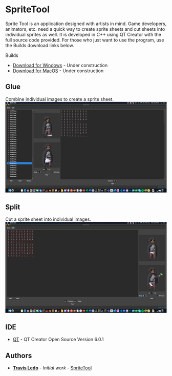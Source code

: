 # SpriteTool
 
Sprite Tool is an application designed with artists in mind. Game developers, animators, etc. need a quick way to create sprite sheets and cut sheets into individual sprites as well. It is developed in C++ using QT Creator with the full source code provided. For those who just want to use the program, use the Builds download links below.

Builds
* [Download for Windows](https://github.com/TravisLedo/SpriteTool) - Under construction
* [Download for MacOS](https://github.com/TravisLedo/SpriteTool) - Under construction


## Glue
Combine individual images to create a sprite sheet.
![Results](/screenshots/gluess1.png?raw=true?"")

## Split
Cut a sprite sheet into individual images.
![Results](/screenshots/splitss1.png?raw=true?"")


## IDE

* [QT](https://netbeans.org/) - QT Creator Open Source Version 6.0.1


## Authors

* **[Travis Ledo](https://travisledo.github.io)** - *Initial work* - [SpriteTool](https://github.com/TravisLedo)
